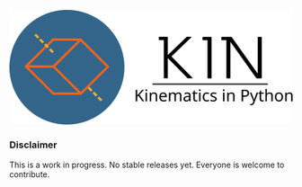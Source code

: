 ![KIN - Kinematics in Python](https://github.com/Bgeninatti/kin/blob/master/assets/isologo.png?raw=true)


### Disclaimer

This is a work in progress. No stable releases yet. Everyone is welcome to contribute.
